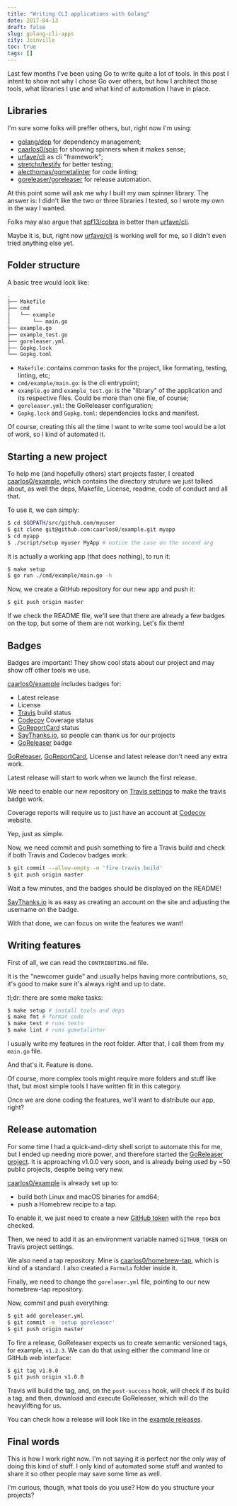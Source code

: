 ```yaml
---
title: "Writing CLI applications with Golang"
date: 2017-04-13
draft: false
slug: golang-cli-apps
city: Joinville
toc: true
tags: []
---
```


Last few months I've been using Go to write quite a lot of tools. In this post I intent to show not why I chose Go over others, but how I architect those tools, what libraries I use and what kind of automation I have in place.

## Libraries

I'm sure some folks will preffer others, but, right now I'm using:

- [golang/dep](https://github.com/golang/dep) for dependency management;
- [caarlos0/spin](https://github.com/caarlos0/spin) for showing spinners when it makes sense;
- [urfave/cli](https://github.com/urfave/cli) as cli "framework";
- [stretchr/testify](https://github.com/stretchr/testify) for better testing;
- [alecthomas/gometalinter](https://github.com/alecthomas/gometalinter) for code linting;
- [goreleaser/goreleaser](https://github.com/goreleaser/goreleaser) for release automation.

At this point some will ask me why I built my own spinner library. The answer is: I didn't like the two or three libraries I tested, so I wrote my own in the way I wanted.

Folks may also argue that [spf13/cobra](https://github.com/spf13/cobra) is better than [urfave/cli](https://github.com/urfave/cli). 

Maybe it is, but, right now [urfave/cli](https://github.com/urfave/cli) is working well for me, so I didn't even tried anything else yet.

## Folder structure

A basic tree would look like:

```sh
.
├── Makefile
├── cmd
│   └── example
│       └── main.go
├── example.go
├── example_test.go
├── goreleaser.yml
├── Gopkg.lock
└── Gopkg.toml
```
- `Makefile`: contains common tasks for the project, like formating, testing, linting, etc;
- `cmd/example/main.go`: is the cli entrypoint;
- `example.go` and `example_test.go`: is the "library" of the application and its respective files. Could be more than one file, of course;
- `goreleaser.yml`: the GoReleaser configuration;
- `Gopkg.lock` and `Gopkg.toml`: dependencies locks and manifest.

Of course, creating this all the time I want to write some tool would be a lot of work, so I kind of automated it.

## Starting a new project

To help me (and hopefully others) start projects faster, I created [caarlos0/example](https://github.com/caarlos0/example), which contains the directory struture we just talked about, as well the deps, Makefile, License, readme, code of conduct and all that.

To use it, we can simply:

```sh
$ cd $GOPATH/src/github.com/myuser
$ git clone git@github.com:caarlos0/example.git myapp
$ cd myapp
$ ./script/setup myuser MyApp # notice the case on the second arg
```

It is actually a working app (that does nothing), to run it:

```sh
$ make setup
$ go run ./cmd/example/main.go -h
```

Now, we create a GitHub repository for our new app and push it:

```sh
$ git push origin master
```

If we check the README file, we'll see that there are already a few badges on the top, but some of them are not working. Let's fix them!

## Badges

Badges are important! They show cool stats about our project and may show off other tools we use.

[caarlos0/example](https://github.com/caarlos0/example) includes badges for:

- Latest release
- License
- [Travis](http://travis-ci.org/) build status
- [Codecov](https://codecov.io/) Coverage status
- [GoReportCard](https://goreportcard.com/) status
- [SayThanks.io](https://saythanks.io/), so people can thank us for our projects
- [GoReleaser](https://github.com/goreleaser/goreleaser) badge

[GoReleaser](https://github.com/goreleaser/goreleaser), [GoReportCard](https://goreportcard.com/), License and latest release don't need any extra work. 

Latest release will start to work when we launch the first release.

We need to enable our new repository on [Travis settings](https://travis-ci.org/profile/) to make the travis badge work.

Coverage reports will require us to just have an account at [Codecov](https://codecov.io/) website. 

Yep, just as simple.

Now, we need commit and push something to fire a Travis build and check if both Travis and Codecov badges work:

```sh
$ git commit --allow-empty -m 'fire travis build'
$ git push origin master
```

Wait a few minutes, and the badges should be displayed on the README!

[SayThanks.io](https://saythanks.io/) is as easy as creating an account on the site and adjusting the username on the badge.

With that done, we can focus on write the features we want!

## Writing features

First of all, we can read the `CONTRIBUTING.md` file.

It is the "newcomer guide" and usually helps having more contributions, so, it's good to make sure it's always right and up to date.

tl;dr: there are some make tasks:

```sh
$ make setup # install tools and deps
$ make fmt # format code
$ make test # runs tests
$ make lint # runs gometalinter
```

I usually write my features in the root folder. After that, I call them from my `main.go` file.

And that's it. Feature is done.

Of course, more complex tools might require more folders and stuff like that, but most simple tools I have written fit in this category.

Once we are done coding the features, we'll want to distribute our app, right?

## Release automation

For some time I had a quick-and-dirty shell script to automate this for me, but I ended up needing more power, and therefore started the
[GoReleaser project](https://github.com/goreleaser/goreleaser). It is approaching v1.0.0 very soon, and is already being used by ~50 public projects, despite being very new.

[caarlos0/example](https://github.com/caarlos0/example) is already set up to:

- build both Linux and macOS binaries for amd64;
- push a Homebrew recipe to a tap.

To enable it, we just need to create a new [GitHub token](https://github.com/settings/tokens/new) with the `repo` box checked.

Then, we need to add it as an environment variable named `GITHUB_TOKEN` on Travis project settings.

We also need a tap repository. Mine is [caarlos0/homebrew-tap](https://github.com/caarlos0/homebrew-tap), which is kind of a standard. I also created a `Formula` folder inside it.

Finally, we need to change the `gorelaser.yml` file, pointing to our new homebrew-tap repository.

Now, commit and push everything:

```sh
$ git add goreleaser.yml
$ git commit -m 'setup goreleaser'
$ git push origin master
```

To fire a release, GoReleaser expects us to create semantic versioned tags, for example, `v1.2.3`. We can do that using either the command line or GitHub web interface:

```sh
$ git tag v1.0.0
$ git push origin v1.0.0
```

Travis will build the tag, and, on the `post-success` hook, will check if its build a tag, and then, download and execute GoReleaser, which will do the heavylifting for us.

You can check how a release will look like in the [example releases](https://github.com/caarlos0/example/releases).

## Final words

This is how I work right now. I'm not saying it is perfect nor the only way of doing this kind of stuff. I only kind of automated some stuff and wanted to share it so other people may save some time as well.

I'm curious, though, what tools do you use? How do you structure your projects?

